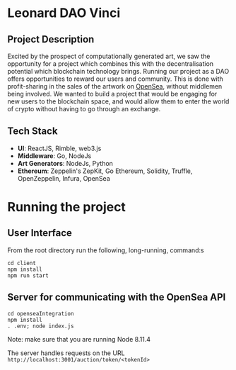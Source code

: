 # Leonard DAO Vinci

## Project Description
Excited by the prospect of computationally generated art, we saw the opportunity for a project which combines this with the decentralisation potential which blockchain technology brings. Running our project as a DAO offers opportunities to reward our users and community. This is done with profit-sharing in the sales of the artwork on [OpenSea](https://opensea.io/), without middlemen being involved. We wanted to build a project that would be engaging for new users to the blockchain space, and would allow them to enter the world of crypto without having to go through an exchange.

## Tech Stack
- **UI**: ReactJS, Rimble, web3.js
- **Middleware**: Go, NodeJs
- **Art Generators**: NodeJs, Python
- **Ethereum**: Zeppelin's ZepKit, Go Ethereum, Solidity, Truffle, OpenZeppelin, Infura, OpenSea

# Running the project
## User Interface
From the root directory run the following, long-running, command:s
```
cd client
npm install
npm run start
```

## Server for communicating with the OpenSea API
```
cd openseaIntegration
npm install
. .env; node index.js
```

Note: make sure that you are running Node 8.11.4

The server handles requests on the URL `http://localhost:3001/auction/token/<tokenId>`

